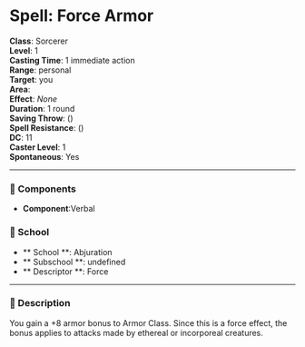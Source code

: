
# Spell: Force Armor
**Class**: Sorcerer  
**Level**: 1  
**Casting Time**: 1 immediate action  
**Range**: personal  
**Target**: you  
**Area**:   
**Effect**: _None_  
**Duration**: 1 round  
**Saving Throw**:  ()  
**Spell Resistance**:  ()  
**DC**: 11  
**Caster Level**: 1  
**Spontaneous**: Yes

---

### 🔮 Components
- **Component**:Verbal

### 🏫 School
- ** School **: Abjuration
- ** Subschool **: undefined
- ** Descriptor **: Force
---

### 📜 Description
You gain a +8 armor bonus to Armor Class. Since this is a force effect, the bonus applies to attacks made by ethereal or incorporeal creatures.
